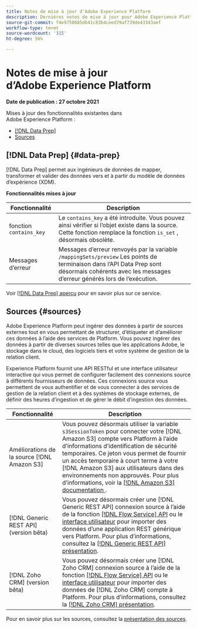 ```yaml
---
title: Notes de mise à jour d’Adobe Experience Platform
description: Dernières notes de mise à jour pour Adobe Experience Platform.
source-git-commit: f4e9750685d641c83b4ceed79af739de43343aef
workflow-type: tm+mt
source-wordcount: '315'
ht-degree: 56%

---
```


# Notes de mise à jour d’Adobe Experience Platform

**Date de publication : 27 octobre 2021**

Mises à jour des fonctionnalités existantes dans Adobe Experience Platform :

- [[!DNL Data Prep]](#data-prep)
- [Sources](#sources)

## [!DNL Data Prep] {#data-prep}

[!DNL Data Prep] permet aux ingénieurs de données de mapper, transformer et valider des données vers et à partir du modèle de données d’expérience (XDM).

**Fonctionnalités mises à jour**

| Fonctionnalité | Description |
| --- | --- |
| fonction `contains_key` | Le `contains_key` a été introduite. Vous pouvez ainsi vérifier si l’objet existe dans la source. Cette fonction remplace la fonction `is_set` , désormais obsolète. |
| Messages d’erreur | Messages d’erreur renvoyés par la variable `/mappingSets/preview` Les points de terminaison dans l’API Data Prep sont désormais cohérents avec les messages d’erreur générés lors de l’exécution. |

Voir [[!DNL Data Prep] aperçu](../../data-prep/home.md) pour en savoir plus sur ce service.

## Sources {#sources}

Adobe Experience Platform peut ingérer des données à partir de sources externes tout en vous permettant de structurer, d’étiqueter et d’améliorer ces données à l’aide des services de Platform. Vous pouvez ingérer des données à partir de diverses sources telles que les applications Adobe, le stockage dans le cloud, des logiciels tiers et votre système de gestion de la relation client.

Experience Platform fournit une API RESTful et une interface utilisateur interactive qui vous permet de configurer facilement des connexions source à différents fournisseurs de données. Ces connexions source vous permettent de vous authentifier et de vous connecter à des services de gestion de la relation client et à des systèmes de stockage externes, de définir des heures d’ingestion et de gérer le débit d’ingestion des données.

| Fonctionnalité | Description |
| --- | --- |
| Améliorations de la source [!DNL Amazon S3] | Vous pouvez désormais utiliser la variable `s3SessionToken` pour connecter votre [!DNL Amazon S3] compte vers Platform à l’aide d’informations d’identification de sécurité temporaires. Ce jeton vous permet de fournir un accès temporaire à court terme à votre [!DNL Amazon S3] aux utilisateurs dans des environnements non approuvés. Pour plus d’informations, voir la [[!DNL Amazon S3] documentation ](../../sources/connectors/cloud-storage/s3.md#prerequisites). |
| [!DNL Generic REST API] (version bêta) | Vous pouvez désormais créer une [!DNL Generic REST API] connexion source à l’aide de la fonction [[!DNL Flow Service] API](../../sources/tutorials/api/create/protocols/generic-rest.md) ou le [interface utilisateur](../../sources/tutorials/ui/create/protocols/generic-rest.md) pour importer des données d’une application REST générique vers Platform. Pour plus d’informations, consultez la [[!DNL Generic REST API] présentation](../../sources/connectors/protocols/generic-rest.md). |
| [!DNL Zoho CRM] (version bêta) | Vous pouvez désormais créer une [!DNL Zoho CRM] connexion source à l’aide de la fonction [[!DNL Flow Service] API](../../sources/tutorials/api/create/crm/zoho.md) ou le [interface utilisateur](../../sources/tutorials/ui/create/crm/zoho.md) pour importer des données de [!DNL Zoho CRM] compte à Platform. Pour plus d’informations, consultez la [[!DNL Zoho CRM] présentation](../../sources/connectors/crm/zoho.md). |

Pour en savoir plus sur les sources, consultez la [présentation des sources](../../sources/home.md).
